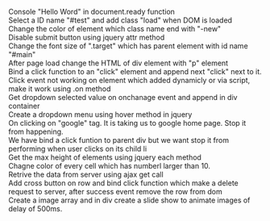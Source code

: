 Console "Hello Word" in document.ready function <br>
Select a ID name "#test" and add class "load" when DOM is loaded <br>
Change the color of element which class name end with "-new" <br>
Disable submit button using jquery attr method <br>
Change the font size of ".target" which has parent element with id name "#main" <br>
After page load change the HTML of div element with "p" element <br>
Bind a click function to an "click" element and append next "click" next to it. <br>
Click event not working on element which added dynamicly or via script, make it work using .on method <br>
Get dropdown selected value on onchanage event and append in div container <br>
Create a dropdown menu using hover method in jquery <br>
On clicking on "google" tag. It is taking us to google home page. Stop it from happening. <br>
We have bind a click funtion to parent div but we want stop it from performing when user clicks on its child li <br>
Get the max height of elements using jquery each method <br>
Chagne color of every cell which has numberl larger than 10. <br>
Retrive the data from server using ajax get call <br>
Add cross button on row and bind click function which make a delete request to server, after success event remove the row from dom <br>
Create a image array and in div create a slide show to animate images of delay of 500ms. <br>
